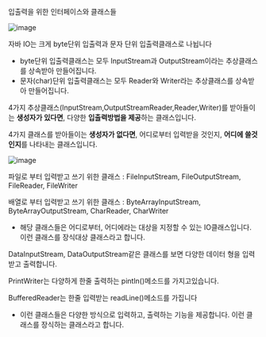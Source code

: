 입출력을 위한 인터페이스와 클래스들

![image](https://user-images.githubusercontent.com/78454649/152798405-e292dd2c-a6ba-44f4-9494-47d2f3148d05.png)

자바 IO는 크게 byte단위 입출력과 문자 단위 입출력클래스로 나뉩니다
* byte단위 입출력클래스는 모두 InputStream과 OutputStream이라는 추상클래스를 상속받아 만들어집니다.
* 문자(char)단위 입출력클래스는 모두 Reader와 Writer라는 추상클래스를 상속받아 만들어집니다.

4가지 추상클래스(InputStream,OutputStreamReader,Reader,Writer)를 받아들이는 **생성자가 있다면**, 다양한 **입출력방법을 제공**하는 클래스입니다.

4가지 클래스를 받아들이는 **생성자가 없다면**, 어디로부터 입력받을 것인지, **어디에 쓸것인지**를 나타내는 클래스입니다.

![image](https://user-images.githubusercontent.com/78454649/152799340-38867860-0a4a-410d-bc0b-5444c1e633fb.png)

파일로 부터 입력받고 쓰기 위한 클래스 : FileInputStream, FileOutputStream, FileReader, FileWriter

배열로 부터 입력받고 쓰기 위한 클래스 : ByteArrayInputStream, ByteArrayOutputStream, CharReader, CharWriter
* 해당 클래스들은 어디로부터, 어디에라는 대상을 지정할 수 있는 IO클래스입니다. 이런 클래스를 장식대상 클래스라고 합니다.

DataInputStream, DataOutputStream같은 클래스를 보면 다양한 데이터 형을 입력받고 출력합니다.

PrintWriter는 다양하게 한줄 출력하는 pintln()메소드를 가지고있습니다.

BufferedReader는 한줄 입력받는 readLine()메소드를 가집니다
* 이런 클래스들은 다양한 방식으로 입력하고, 출력하는 기능을 제공합니다. 이런 클래스를 장식하는 클래스라고 합니다.
